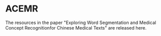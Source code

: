 # ACEMR
The resources in the paper "Exploring Word Segmentation and Medical Concept Recognitionfor Chinese Medical Texts" are released here.
